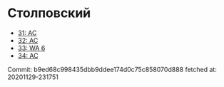 # Столповский
- [31: AC](31.md)
- [32: AC](32.md)
- [33: WA 6](33.md)
- [34: AC](34.md)

Commit: b9ed68c998435dbb9ddee174d0c75c858070d888
 fetched at: 20201129-231751
